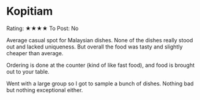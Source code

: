 # Kopitiam

Rating: ★★★★
To Post: No

Average casual spot for Malaysian dishes. None of the dishes really stood out and lacked uniqueness. But overall the food was tasty and slightly cheaper than average.

Ordering is done at the counter (kind of like fast food), and food is brought out to your table.

Went with a large group so I got to sample a bunch of dishes. Nothing bad but nothing exceptional either.